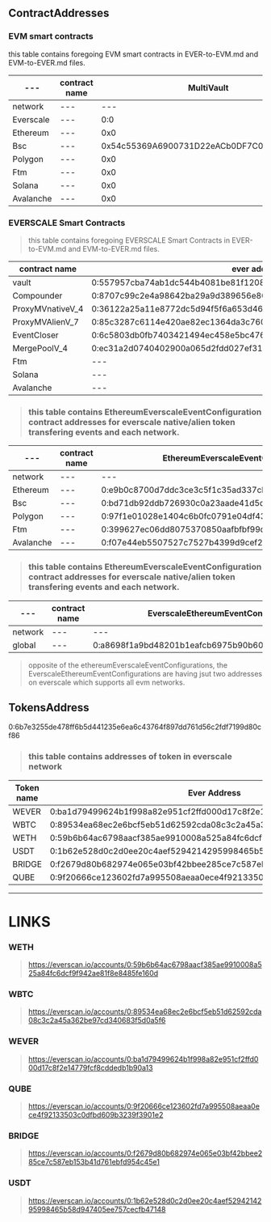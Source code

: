 ## ContractAddresses

### EVM smart contracts

this table contains foregoing EVM smart contracts in EVER-to-EVM.md and EVM-to-EVER.md files.

| ---       | contract name | MultiVault                                 |
| --------- | ------------- | ------------------------------------------ |
| network   | ---           | ---                                        |
| Everscale | ---           | 0:0                                        |
| Ethereum  | ---           | 0x0                                        |
| Bsc       | ---           | 0x54c55369A6900731D22eACb0DF7C0253CF19dFff |
| Polygon   | ---           | 0x0                                        |
| Ftm       | ---           | 0x0                                        |
| Solana    | ---           | 0x0                                        |
| Avalanche | ---           | 0x0                                        |

### EVERSCALE Smart Contracts

> this table contains foregoing EVERSCALE Smart Contracts in EVER-to-EVM.md and EVM-to-EVER.md files.

| contract name    | ever address                                                       |
| ---------------- | ------------------------------------------------------------------ |
| vault            | 0:557957cba74ab1dc544b4081be81f1208ad73997d74ab3b72d95864a41b779a4 |
| Compounder       | 0:8707c99c2e4a98642ba29a9d389656e804bd5b3cbe11a426ca12335792168d8a |
| ProxyMVnativeV_4 | 0:36122a25a11e8772dc5d94f5f6a653d4661f6e474bc85cb275aece185acd62a4 |
| ProxyMVAlienV_7  | 0:85c3287c6114e420ae82ec1364da3c760a5789f383213ef3cedef5d8c3d126fd |
| EventCloser      | 0:6c5803db0fb7403421494ec458e5bc4763fb49cbb1b246ff2d3310e860845a78 |
| MergePoolV_4     | 0:ec31a2d0740402900a065d2fdd027ef31f0f3748a9862d113902acecc6acae18 |
| Ftm              | ---                                                                |
| Solana           | ---                                                                |
| Avalanche        | ---                                                                |

> ### this table contains EthereumEverscaleEventConfiguration contract addresses for everscale native/alien token transfering events and each network.

| ---       | contract name | EthereumEverscaleEventConfiguration(netive event)                  | EthereumEverscaleEventConfiguration(alien event)                   |
| --------- | ------------- | ------------------------------------------------------------------ | ------------------------------------------------------------------ |
| network   | ---           | ---                                                                | ---                                                                |
| Ethereum  | ---           | 0:e9b0c8700d7ddc3ce3c5f1c35ad337cbc2f88e8abb5afadc9fa09a270cbed0e2 | 0:55ec14a1513eb4570d5933e0fbe5c0b3341d2dfaccfeecfcc9c7c2f4d668ed45 |
| Bsc       | ---           | 0:bd71db92ddb726930c0a23aade41d5d6134056efb791605189e8489d1d29e626 | 0:54f2bc1064cbe7d9b057808b8578e9b2f3ff54d27ef472ffbdb16b2e4461292a |
| Polygon   | ---           | 0:97f1e01028e1404c6b0fc0791e04df43616ef8aaf5964195182355093f385ff6 | 0:3f5f1e9bb4b6921aab0257597eaeaad1b80cc843eb31d977f58ada720cfe9ff2 |
| Ftm       | ---           | 0:399627ec06dd8075370850aafbfbf99d05752df16b3459b448a7d0b4b9a083d1 | 0:12861a3fd38d48086343b67d1a17509736d068e807a783f29b558339f0da421a |
| Avalanche | ---           | 0:f07e44eb5507527c7527b4399d9cef220c0fcf50c6a4db71b3517bd763fdc528 | 0:124457db37ea02f2b7c5575b86f759e51f02adc11cbf36b36fd1da6c36fc82f6 |

> ### this table contains EthereumEverscaleEventConfiguration contract addresses for everscale native/alien token transfering events and each network.

| ---     | contract name | EverscaleEthereumEventConfiguration(netive event)                  | EverscaleEthereumEventConfiguration(alien event)                   |
| ------- | ------------- | ------------------------------------------------------------------ | ------------------------------------------------------------------ |
| network | ---           | ---                                                                | ---                                                                |
| global  | ---           | 0:a8698f1a9bd48201b1eafcb6975b90b60867063ffff3cc7114a480f924999b75 | 0:6b7e3255de478ff6b5d441235e6ea6c43764f897dd761d56c2fdf7199d80cf86 |

> opposite of the ethereumEverscaleEventConfigurations, the EverscaleEthereumEventConfigurations are having jsut two addresses on everscale which supports all evm networks.

## TokensAddress

0:6b7e3255de478ff6b5d441235e6ea6c43764f897dd761d56c2fdf7199d80cf86

> ### this table contains addresses of token in everscale network

| Token name | Ever Address                                                       |
| ---------- | ------------------------------------------------------------------ |
| WEVER      | 0:ba1d79499624b1f998a82e951cf2ffd000d17c8f2e14779fcf8cddedb1b90a13 |
| WBTC       | 0:89534ea68ec2e6bcf5eb51d62592cda08c3c2a45a362be97cd340683f5d0a5f6 |
| WETH       | 0:59b6b64ac6798aacf385ae9910008a525a84fc6dcf9f942ae81f8e8485fe160d |
| USDT       | 0:1b62e528d0c2d0ee20c4aef5294214295998465b58d947405ee757cecfb47148 |
| BRIDGE     | 0:f2679d80b682974e065e03bf42bbee285ce7c587eb153b41d761ebfd954c45e1 |
| QUBE       | 0:9f20666ce123602fd7a995508aeaa0ece4f92133503c0dfbd609b3239f3901e2 |

---

# LINKS

### WETH

> https://everscan.io/accounts/0:59b6b64ac6798aacf385ae9910008a525a84fc6dcf9f942ae81f8e8485fe160d

### WBTC

> https://everscan.io/accounts/0:89534ea68ec2e6bcf5eb51d62592cda08c3c2a45a362be97cd340683f5d0a5f6

### WEVER

> https://everscan.io/accounts/0:ba1d79499624b1f998a82e951cf2ffd000d17c8f2e14779fcf8cddedb1b90a13

### QUBE

> https://everscan.io/accounts/0:9f20666ce123602fd7a995508aeaa0ece4f92133503c0dfbd609b3239f3901e2

### BRIDGE

> https://everscan.io/accounts/0:f2679d80b682974e065e03bf42bbee285ce7c587eb153b41d761ebfd954c45e1

### USDT

> https://everscan.io/accounts/0:1b62e528d0c2d0ee20c4aef5294214295998465b58d947405ee757cecfb47148
